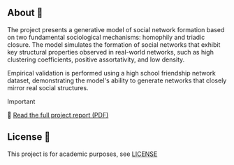 ## About 🔎

The project presents a generative model of social network formation based on two fundamental sociological mechanisms: homophily and triadic closure. The model simulates the formation of social networks that exhibit key structural properties observed in real-world networks, such as high clustering coefficients, positive assortativity, and low density.

Empirical validation is performed using a high school friendship network dataset, demonstrating the model's ability to generate networks that closely mirror real social structures.

> [!important]
> 📄 [Read the full project report (PDF)](https://github.com/dirdr/a_homophily_and_triadic_closure_model_of_social_networks/raw/main/research_project_adrien_pelfresne.pdf)

## License 📝

This project is for academic purposes, see [LICENSE](./LICENSE)
